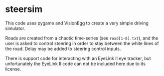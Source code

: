 # steersim

This code uses pygame and VisionEgg to create a very simple driving simulator.

Roads are created from a chaotic time-series (see `road[1-8].txt`), and the user is asked to control steering
in order to stay between the white lines of the road. Delay may be added to steering control inputs.

There is support code for interacting with an EyeLink II eye tracker, but unfortunately the EyeLink II code
can not be included here due to its license.
